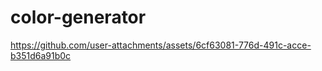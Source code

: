 # color-generator


https://github.com/user-attachments/assets/6cf63081-776d-491c-acce-b351d6a91b0c

